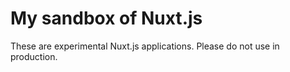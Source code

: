 # My sandbox of Nuxt.js

These are experimental Nuxt.js applications. Please do not use in production.